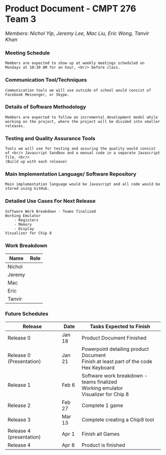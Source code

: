 # **Product Document** - CMPT 276 Team 3
_<font size = "3">
   Members: Nichol Yip, Jeremy Lee, Mac Liu, Eric Wong, Tanvir Khan
</font>_

### Meeting Schedule
    Members are expected to show up at weekly meetings scheduled on Mondays at 10:30 AM for an hour, <br/> before class.

### Communication Tool/Techniques
    Communication tools we will use outside of school would consist of Facebook Messenger, or Skype.

### Details of Software Methodology

    Members are expected to follow an incremental development model while working on the project, where the project will be divided into smaller releases.


### Testing and Quality Assurance Tools

    Tools we will use for testing and assuring the quality would consist of <br/> Javascript Sandbox and a manual code in a separate Javascript file. <br/>
    (Build up with each release)

### Main Implementation Language/ Software Repository
    Main implementation language would be Javascript and all code would be stored using GitHub.
### Detailed Use Cases For Next Release
    Software Work Breakdown - Teams finalized
    Working Emulator
        - Registers
        - Memory
        - Display
    Visualizer for Chip 8
### Work Breakdown

| Name   | Role |
| ------ | ---- |
| Nichol |      |
| Jeremy |      |
| Mac    |      |
| Eric   |      |
| Tanvir |      |

### Future Schedules

| Release   | Date  | Tasks Expected to Finish  |
| --------  | ----  | ------------------------  |
| Release 0 | Jan 18 | Product Document Finished |
| Release 0 (Presentation) | Jan 21 | Powerpoint detailing product Document <br/> Finish at least part of the code <br/> Hex Keyboard |
| Release 1 | Feb 6 | Software work breakdown - teams finalized <br/> Working emulator <br/> Visualizer for Chip 8 |
| Release 2 | Feb 27 | Complete 1 game |
| Release 3 | Mar 13 | Complete creating a Chip8 tool |
| Release 4 (presentation) | Apr 1 | Finish all Games |
| Release 4 | Apr 8 | Product is finished |                      
